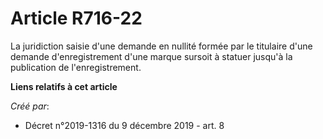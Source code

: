 # Article R716-22 

La juridiction saisie d'une demande en nullité formée par le titulaire d'une demande d'enregistrement d'une marque sursoit à
statuer jusqu'à la publication de l'enregistrement.

**Liens relatifs à cet article**

_Créé par_:

  - Décret n°2019-1316 du 9 décembre 2019 - art. 8
